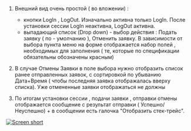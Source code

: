 1) Внешний вид очень простой ( во вложении) :
   - кнопки LogIn , LogOut.  Изначально активна только  LogIn.   После установки сессии LogIn неактивна, LogOut активна.
   - выпадающий список    (Drop down) - выбор действия  : Подать заявку ( по - умолчанию ), Отменить заявку. В зависимости от выбора  пункта меню на форме отображается набор полей , необходимых для заполнения ( те, которые по спецификации обязательны обозначены красным)

2) В случае Отмены Заявки в поле выбора нужно отобразить список ранее отправленных заявок, с сортировкой по убыванию Дата+Время
( чтобы последняя заявка отображалась вверху списка).  Уже отмененные заявки отображаться не должны
   
3) По итогам установки сессии , подачи заявки , отправки отмены отображается сообщение с  результат отправки ( Успешно/ Неуспешно) + в сообщении есть галочка "Отобразить стек-трейс".

[![Screen short](https://raw.github.com/ALEX-ERPDATA/SimpleFIX/master/main_screen01.png)](https://github.com/ALEX-ERPDATA/SimpleFIX/)
